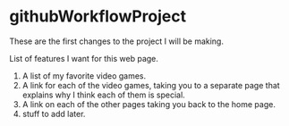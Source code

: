 # githubWorkflowProject

These are the first changes to the project I will be making.

List of features I  want for this web page.
1. A list of my favorite video games.
2. A link for each of the video games, taking you to a separate page that explains why I think each of them is special.
3. A link on each of the other pages taking you back to the home page.
4. stuff to add later.